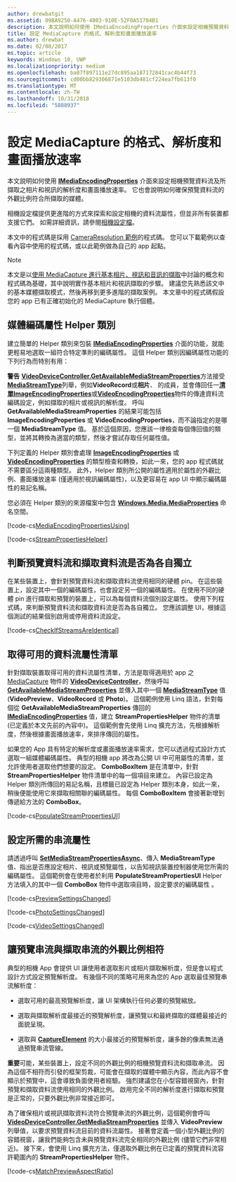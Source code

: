 ```yaml
---
author: drewbatgit
ms.assetid: 09BA9250-A476-4803-910E-52F0A51704B1
description: 本文說明如何使用 IMediaEncodingProperties 介面來設定相機預覽資料流及所擷取之相片和視訊的解析度和畫面播放速率。
title: 設定 MediaCapture 的格式、解析度和畫面播放速率
ms.author: drewbat
ms.date: 02/08/2017
ms.topic: article
keywords: Windows 10, UWP
ms.localizationpriority: medium
ms.openlocfilehash: ba07f897111e27dc895aa187172841cac4b44f73
ms.sourcegitcommit: cd00bb829306871e5103db481cf224ea7fb613f0
ms.translationtype: MT
ms.contentlocale: zh-TW
ms.lasthandoff: 10/31/2018
ms.locfileid: "5888937"
---
```

# <a name="set-format-resolution-and-frame-rate-for-mediacapture"></a>設定 MediaCapture 的格式、解析度和畫面播放速率



本文說明如何使用 [**IMediaEncodingProperties**](https://msdn.microsoft.com/library/windows/apps/hh701011) 介面來設定相機預覽資料流及所擷取之相片和視訊的解析度和畫面播放速率。 它也會說明如何確保預覽資料流的外觀比例符合所擷取的媒體。

相機設定檔提供更進階的方式來探索和設定相機的資料流屬性，但並非所有裝置都支援它們。 如需詳細資訊，請參閱[相機設定檔](camera-profiles.md)。

本文中的程式碼是採用 [CameraResolution 範例](http://go.microsoft.com/fwlink/p/?LinkId=624252&clcid=0x409)的程式碼。 您可以下載範例以查看內容中使用的程式碼，或以此範例做為自己的 app 起點。

> [!NOTE] 
> 本文是以[使用 MediaCapture 進行基本相片、視訊和音訊的擷取](basic-photo-video-and-audio-capture-with-MediaCapture.md)中討論的概念和程式碼為基礎，其中說明實作基本相片和視訊擷取的步驟。 建議您先熟悉該文中的基本媒體擷取模式，然後再移到更多進階的擷取案例。 本文章中的程式碼假設您的 app 已有正確初始化的 MediaCapture 執行個體。

## <a name="a-media-encoding-properties-helper-class"></a>媒體編碼屬性 Helper 類別

建立簡單的 Helper 類別來包裝 [**IMediaEncodingProperties**](https://msdn.microsoft.com/library/windows/apps/hh701011) 介面的功能，就能更輕易地選取一組符合特定準則的編碼屬性。 這個 Helper 類別因編碼屬性功能的下列行為而特別有用：

**警告** [**VideoDeviceController.GetAvailableMediaStreamProperties**](https://msdn.microsoft.com/library/windows/apps/br211994)方法接受[**MediaStreamType**](https://msdn.microsoft.com/library/windows/apps/br226640)列舉，例如**VideoRecord**或**相片**、 的成員，並會傳回任一[**清單ImageEncodingProperties**](https://msdn.microsoft.com/library/windows/apps/hh700993)或[**VideoEncodingProperties**](https://msdn.microsoft.com/library/windows/apps/hh701217)物件的傳達資料流編碼設定，例如擷取的相片或視訊的解析度。 呼叫 **GetAvailableMediaStreamProperties** 的結果可能包括 **ImageEncodingProperties** 或 **VideoEncodingProperties**，而不論指定的是哪一個 **MediaStreamType** 值。 基於這個原因，您應該一律檢查每個傳回值的類型，並將其轉換為適當的類型，然後才嘗試存取任何屬性值。

下列定義的 Helper 類別會處理 [**ImageEncodingProperties**](https://msdn.microsoft.com/library/windows/apps/hh700993) 或 [**VideoEncodingProperties**](https://msdn.microsoft.com/library/windows/apps/hh701217) 的類型檢查和轉換，如此一來，您的 app 程式碼就不需要區分這兩種類型。 此外，Helper 類別所公開的屬性適用於屬性的外觀比例、畫面播放速率 (僅適用於視訊編碼屬性)，以及更容易在 app UI 中顯示編碼屬性的易記名稱。

您必須在 Helper 類別的來源檔案中包含 [**Windows.Media.MediaProperties**](https://msdn.microsoft.com/library/windows/apps/hh701296) 命名空間。

[!code-cs[MediaEncodingPropertiesUsing](./code/BasicMediaCaptureWin10/cs/MainPage.xaml.cs#SnippetMediaEncodingPropertiesUsing)]

[!code-cs[StreamPropertiesHelper](./code/BasicMediaCaptureWin10/cs/StreamPropertiesHelper.cs#SnippetStreamPropertiesHelper)]

## <a name="determine-if-the-preview-and-capture-streams-are-independent"></a>判斷預覽資料流和擷取資料流是否為各自獨立

在某些裝置上，會針對預覽資料流和擷取資料流使用相同的硬體 pin。 在這些裝置上，設定其中一個的編碼屬性，也會設定另一個的編碼屬性。 在使用不同的硬體 pin 進行擷取和預覽的裝置上，可以為每個資料流個別設定屬性。 使用下列程式碼，來判斷預覽資料流和擷取資料流是否為各自獨立。 您應該調整 UI，根據這個測試的結果個別啟用或停用資料流設定。

[!code-cs[CheckIfStreamsAreIdentical](./code/BasicMediaCaptureWin10/cs/MainPage.xaml.cs#SnippetCheckIfStreamsAreIdentical)]

## <a name="get-a-list-of-available-stream-properties"></a>取得可用的資料流屬性清單

針對擷取裝置取得可用的資料流屬性清單，方法是取得適用於 app 之 [MediaCapture](https://msdn.microsoft.com/library/windows/apps/br226825) 物件的 [**VideoDeviceController**](capture-photos-and-video-with-mediacapture.md)，然後呼叫 [**GetAvailableMediaStreamProperties**](https://msdn.microsoft.com/library/windows/apps/br211994) 並傳入其中一個 [**MediaStreamType**](https://msdn.microsoft.com/library/windows/apps/br226640) 值 (**VideoPreview**、**VideoRecord** 或 **Photo**)。 這個範例使用 Linq 語法，針對每個從 **GetAvailableMediaStreamProperties** 傳回的 [**IMediaEncodingProperties**](https://msdn.microsoft.com/library/windows/apps/hh701011) 值，建立 **StreamPropertiesHelper** 物件的清單 (已定義於本文先前的內容中)。 這個範例會先使用 Linq 擴充方法，先根據解析度，然後根據畫面播放速率，來排序傳回的屬性。

如果您的 App 具有特定的解析度或畫面播放速率需求，您可以透過程式設計方式選取一組媒體編碼屬性。 典型的相機 app 將改為公開 UI 中可用屬性的清單，並允許使用者選取他們想要的設定。 **ComboBoxItem** 是在清單中，針對 **StreamPropertiesHelper** 物件清單中的每一個項目來建立。 內容已設定為 Helper 類別所傳回的易記名稱，且標籤已設定為 Helper 類別本身，如此一來，稍後便能使用它來擷取相關聯的編碼屬性。 每個 **ComboBoxItem** 會接著新增到傳遞給方法的 **ComboBox**。

[!code-cs[PopulateStreamPropertiesUI](./code/BasicMediaCaptureWin10/cs/MainPage.xaml.cs#SnippetPopulateStreamPropertiesUI)]

## <a name="set-the-desired-stream-properties"></a>設定所需的串流屬性

請透過呼叫 [**SetMediaStreamPropertiesAsync**](https://msdn.microsoft.com/library/windows/apps/hh700895)、傳入 **MediaStreamType** 值、指出是否應設定相片、視訊或預覽屬性，以告知視訊裝置控制器使用您所需的編碼屬性。 這個範例會在使用者於利用 **PopulateStreamPropertiesUI** Helper 方法填入的其中一個 **ComboBox** 物件中選取項目時，設定要求的編碼屬性 。

[!code-cs[PreviewSettingsChanged](./code/BasicMediaCaptureWin10/cs/MainPage.xaml.cs#SnippetPreviewSettingsChanged)]

[!code-cs[PhotoSettingsChanged](./code/BasicMediaCaptureWin10/cs/MainPage.xaml.cs#SnippetPhotoSettingsChanged)]

[!code-cs[VideoSettingsChanged](./code/BasicMediaCaptureWin10/cs/MainPage.xaml.cs#SnippetVideoSettingsChanged)]

## <a name="match-the-aspect-ratio-of-the-preview-and-capture-streams"></a>讓預覽串流與擷取串流的外觀比例相符

典型的相機 App 會提供 UI 讓使用者選取影片或相片擷取解析度，但是會以程式設計方式設定預覽解析度。 有幾個不同的策略可用來為您的 App 選取最佳預覽串流解析度：

-   選取可用的最高預覽解析度，讓 UI 架構執行任何必要的預覽縮放。

-   選取與擷取解析度最接近的預覽解析度，讓預覽以和最終擷取的媒體最接近的面貌呈現。

-   選取與 [**CaptureElement**](https://msdn.microsoft.com/library/windows/apps/br209278) 的大小最接近的預覽解析度，讓多餘的像素無法通過預覽串流管線。

**重要**可能，某些裝置上，設定不同的外觀比例的相機預覽資料流和擷取串流。 因為這個不相符而引發的框架剪裁，可能會在擷取的媒體中顯示內容，而此內容不會顯示於預覽中，這會導致負面使用者經驗。 強烈建議您在小型容錯視窗內，針對預覽和擷取資料流使用相同的外觀比例。 啟用完全不同的解析度進行擷取和預覽是正常的，只要外觀比例非常接近即可。


為了確保相片或視訊擷取資料流符合預覽串流的外觀比例，這個範例會呼叫 [**VideoDeviceController.GetMediaStreamProperties**](https://msdn.microsoft.com/library/windows/apps/br211995) 並傳入 **VideoPreview** 列舉值，以要求預覽資料流目前的資料流屬性。 接著會定義一個小型外觀比例的容錯視窗，讓我們能夠包含未與預覽資料流完全相同的外觀比例 (儘管它們非常相近)。 接下來，會使用 Linq 擴充方法，僅選取外觀比例在已定義的預覽資料流容許範圍內的 **StreamPropertiesHelper** 物件。

[!code-cs[MatchPreviewAspectRatio](./code/BasicMediaCaptureWin10/cs/MainPage.xaml.cs#SnippetMatchPreviewAspectRatio)]

 

 





